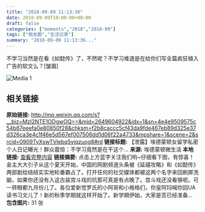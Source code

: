 ```yaml
---
title: "2018-09-09 11:13:36"
date: 2018-09-09T10:00:00+08:00
draft: false
categories: ["moments","2018","2018-09"]
tags: ["朋友圈","生活记录"]
summary: "2018-09-09 11:13:36..."
---
```


不学习当然是在看《如懿传》了，不然呢？不学习难道是在给你们写全篇疯狂植入广告的软文么？[皱眉]

![Media 1](/Moments/photos/2018-09-09/201809091113360.jpg)

## 相关链接

**原始链接:** http://mp.weixin.qq.com/s?__biz=MzI2NTE1ODgwOQ==&mid=2649604922&idx=1&sn=4e4e9509575c54b67eeefa0e80850f28&chksm=f2b8caccc5cf43da9fde467eb89d325e37d326ca3e4c1f46e5d567ef007506dd1d06f22a4733&mpshare=1&scene=2&srcid=0909TyXswTVlebq5vjqzuog8#rd
**链接标题:** 【泄露】埃德蒙顿女留学私密个人日记曝光！群众震惊：不学习竟然是在干这个…
**来源:** 埃德蒙顿微生活
**本地链接:** [查看完整内容](/link_content/2018/09/2018-09-09/link_content/)
**链接摘要:** 点击上方蓝字关注我们哟~仔细看下图，有惊喜！金主大大引子从这个夏天开始，中国的网剧频道头条被《延禧攻略》和《如懿传》两部剧给结结实实地轮番霸占了。打开任何的社交媒体都被这两个名字来回刷屏洗脑，如果你还没有入这古装宫斗戏的坑那可真是有点晚了。宫斗戏还没看够呢。可一转眼都九月份儿了。各位爱新觉罗氏的小阿哥和小格格们，你皇阿玛喊你回UA读书习文儿了！新的秋季学期就这样开始了。新学期伊始，大家是否已经准备...
**包含图片:** 31 张

